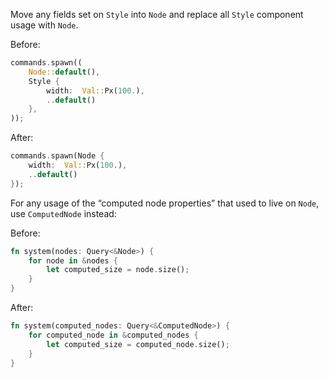 Move any fields set on `Style` into `Node` and replace all `Style` component usage with `Node`.

Before:

```rust
commands.spawn((
    Node::default(),
    Style {
        width:  Val::Px(100.),
        ..default()
    },
));
```

After:

```rust
commands.spawn(Node {
    width:  Val::Px(100.),
    ..default()
});
```

For any usage of the “computed node properties” that used to live on `Node`, use `ComputedNode` instead:

Before:

```rust
fn system(nodes: Query<&Node>) {
    for node in &nodes {
        let computed_size = node.size();
    }
}
```

After:

```rust
fn system(computed_nodes: Query<&ComputedNode>) {
    for computed_node in &computed_nodes {
        let computed_size = computed_node.size();
    }
}
```
